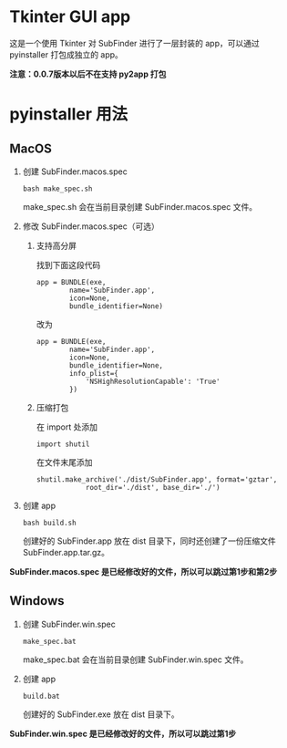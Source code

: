 # Tkinter GUI app

这是一个使用 Tkinter 对 SubFinder 进行了一层封装的 app，可以通过 pyinstaller 打包成独立的 app。

**注意：0.0.7版本以后不在支持 py2app 打包**


# pyinstaller 用法

## MacOS

1. 创建 SubFinder.macos.spec
    
    `bash make_spec.sh`

    make_spec.sh 会在当前目录创建 SubFinder.macos.spec 文件。

2. 修改 SubFinder.macos.spec（可选）

    1. 支持高分屏
        
        找到下面这段代码
        
        ```
        app = BUNDLE(exe,
                name='SubFinder.app',
                icon=None,
                bundle_identifier=None)
        ```
        
        改为
        
        ```
        app = BUNDLE(exe,
                name='SubFinder.app',
                icon=None,
                bundle_identifier=None,
                info_plist={
                    'NSHighResolutionCapable': 'True'
                })
        ```
    2. 压缩打包

        在 import 处添加
        
        `import shutil`

        在文件末尾添加

        ```
        shutil.make_archive('./dist/SubFinder.app', format='gztar',
                    root_dir='./dist', base_dir='./')
        ```

3. 创建 app

    `bash build.sh`

    创建好的 SubFinder.app 放在 dist 目录下，同时还创建了一份压缩文件 SubFinder.app.tar.gz。

**SubFinder.macos.spec 是已经修改好的文件，所以可以跳过第1步和第2步**

## Windows

1. 创建 SubFinder.win.spec
    
    `make_spec.bat`

    make_spec.bat 会在当前目录创建 SubFinder.win.spec 文件。

2. 创建 app

    `build.bat`

    创建好的 SubFinder.exe 放在 dist 目录下。

**SubFinder.win.spec 是已经修改好的文件，所以可以跳过第1步**